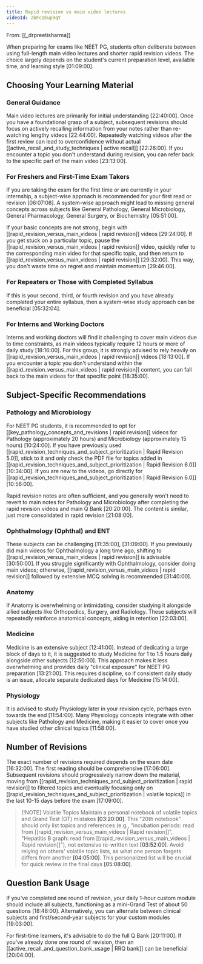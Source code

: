 ```yaml
---
title: Rapid revision vs main video lectures
videoId: zbFc1Eup9qY
---
```


From: [[_drpreetisharma]] <br/> 

When preparing for exams like NEET PG, students often deliberate between using full-length main video lectures and shorter rapid revision videos. The choice largely depends on the student's current preparation level, available time, and learning style <a class="yt-timestamp" data-t="01:09:00">[01:09:00]</a>.

## Choosing Your Learning Material

### General Guidance
Main video lectures are primarily for initial understanding <a class="yt-timestamp" data-t="22:40:00">[22:40:00]</a>. Once you have a foundational grasp of a subject, subsequent revisions should focus on actively recalling information from your notes rather than re-watching lengthy videos <a class="yt-timestamp" data-t="22:44:00">[22:44:00]</a>. Repeatedly watching videos after the first review can lead to overconfidence without actual [[active_recall_and_study_techniques | active recall]] <a class="yt-timestamp" data-t="22:26:00">[22:26:00]</a>. If you encounter a topic you don't understand during revision, you can refer back to the specific part of the main video <a class="yt-timestamp" data-t="23:13:00">[23:13:00]</a>.

### For Freshers and First-Time Exam Takers
If you are taking the exam for the first time or are currently in your internship, a subject-wise approach is recommended for your first read or revision <a class="yt-timestamp" data-t="06:07:08">[06:07:08]</a>. A system-wise approach might lead to missing general concepts across subjects like General Pathology, General Microbiology, General Pharmacology, General Surgery, or Biochemistry <a class="yt-timestamp" data-t="05:51:00">[05:51:00]</a>.

If your basic concepts are not strong, begin with [[rapid_revision_versus_main_videos | rapid revision]] videos <a class="yt-timestamp" data-t="29:24:00">[29:24:00]</a>. If you get stuck on a particular topic, pause the [[rapid_revision_versus_main_videos | rapid revision]] video, quickly refer to the corresponding main video for that specific topic, and then return to [[rapid_revision_versus_main_videos | rapid revision]] <a class="yt-timestamp" data-t="29:32:00">[29:32:00]</a>. This way, you don't waste time on regret and maintain momentum <a class="yt-timestamp" data-t="29:46:00">[29:46:00]</a>.

### For Repeaters or Those with Completed Syllabus
If this is your second, third, or fourth revision and you have already completed your entire syllabus, then a system-wise study approach can be beneficial <a class="yt-timestamp" data-t="05:32:04">[05:32:04]</a>.

### For Interns and Working Doctors
Interns and working doctors will find it challenging to cover main videos due to time constraints, as main videos typically require 12 hours or more of daily study <a class="yt-timestamp" data-t="18:16:00">[18:16:00]</a>. For this group, it is strongly advised to rely heavily on [[rapid_revision_versus_main_videos | rapid revision]] videos <a class="yt-timestamp" data-t="18:13:00">[18:13:00]</a>. If you encounter a topic you don't understand within the [[rapid_revision_versus_main_videos | rapid revision]] content, you can fall back to the main videos for that specific point <a class="yt-timestamp" data-t="18:35:00">[18:35:00]</a>.

## Subject-Specific Recommendations

### Pathology and Microbiology
For NEET PG students, it is recommended to opt for [[key_pathology_concepts_and_revisions | rapid revision]] videos for Pathology (approximately 20 hours) and Microbiology (approximately 15 hours) <a class="yt-timestamp" data-t="10:24:00">[10:24:00]</a>. If you have previously used [[rapid_revision_techniques_and_subject_prioritization | Rapid Revision 5.0]], stick to it and only check the PDF file for topics added in [[rapid_revision_techniques_and_subject_prioritization | Rapid Revision 6.0]] <a class="yt-timestamp" data-t="10:34:00">[10:34:00]</a>. If you are new to the videos, go directly for [[rapid_revision_techniques_and_subject_prioritization | Rapid Revision 6.0]] <a class="yt-timestamp" data-t="10:56:00">[10:56:00]</a>.

Rapid revision notes are often sufficient, and you generally won't need to revert to main notes for Pathology and Microbiology after completing the rapid revision videos and main Q Bank <a class="yt-timestamp" data-t="20:20:00">[20:20:00]</a>. The content is similar, just more consolidated in rapid revision <a class="yt-timestamp" data-t="21:08:00">[21:08:00]</a>.

### Ophthalmology (Ophthal) and ENT
These subjects can be challenging <a class="yt-timestamp" data-t="11:35:00">[11:35:00]</a>, <a class="yt-timestamp" data-t="31:09:00">[31:09:00]</a>. If you previously did main videos for Ophthalmology a long time ago, shifting to [[rapid_revision_versus_main_videos | rapid revision]] is advisable <a class="yt-timestamp" data-t="30:50:00">[30:50:00]</a>. If you struggle significantly with Ophthalmology, consider doing main videos; otherwise, [[rapid_revision_versus_main_videos | rapid revision]] followed by extensive MCQ solving is recommended <a class="yt-timestamp" data-t="31:40:00">[31:40:00]</a>.

### Anatomy
If Anatomy is overwhelming or intimidating, consider studying it alongside allied subjects like Orthopedics, Surgery, and Radiology. These subjects will repeatedly reinforce anatomical concepts, aiding in retention <a class="yt-timestamp" data-t="22:03:00">[22:03:00]</a>.

### Medicine
Medicine is an extensive subject <a class="yt-timestamp" data-t="12:41:00">[12:41:00]</a>. Instead of dedicating a large block of days to it, it is suggested to study Medicine for 1 to 1.5 hours daily alongside other subjects <a class="yt-timestamp" data-t="12:50:00">[12:50:00]</a>. This approach makes it less overwhelming and provides daily "clinical exposure" for NEET PG preparation <a class="yt-timestamp" data-t="13:21:00">[13:21:00]</a>. This requires discipline, so if consistent daily study is an issue, allocate separate dedicated days for Medicine <a class="yt-timestamp" data-t="15:14:00">[15:14:00]</a>.

### Physiology
It is advised to study Physiology later in your revision cycle, perhaps even towards the end <a class="yt-timestamp" data-t="11:54:00">[11:54:00]</a>. Many Physiology concepts integrate with other subjects like Pathology and Medicine, making it easier to cover once you have studied other clinical topics <a class="yt-timestamp" data-t="11:58:00">[11:58:00]</a>.

## Number of Revisions
The exact number of revisions required depends on the exam date <a class="yt-timestamp" data-t="16:32:00">[16:32:00]</a>. The first reading should be comprehensive <a class="yt-timestamp" data-t="17:06:00">[17:06:00]</a>. Subsequent revisions should progressively narrow down the material, moving from [[rapid_revision_techniques_and_subject_prioritization | rapid revision]] to filtered topics and eventually focusing only on [[rapid_revision_techniques_and_subject_prioritization | volatile topics]] in the last 10-15 days before the exam <a class="yt-timestamp" data-t="17:09:00">[17:09:00]</a>.

> [!NOTE] Volatile Topics
> Maintain a personal notebook of volatile topics and Grand Test (GT) mistakes <a class="yt-timestamp" data-t="03:20:00">[03:20:00]</a>. This "20th notebook" should only list topics and references (e.g., "incubation periods: read from [[rapid_revision_versus_main_videos | Rapid revision]]", "Hepatitis B graph: read from [[rapid_revision_versus_main_videos | Rapid revision]]"), not extensive re-written text <a class="yt-timestamp" data-t="03:52:00">[03:52:00]</a>. Avoid relying on others' volatile topic lists, as what one person forgets differs from another <a class="yt-timestamp" data-t="04:05:00">[04:05:00]</a>. This personalized list will be crucial for quick review in the final days <a class="yt-timestamp" data-t="05:08:00">[05:08:00]</a>.

## Question Bank Usage
If you've completed one round of revision, your daily 1-hour custom module should include all subjects, functioning as a mini-Grand Test of about 50 questions <a class="yt-timestamp" data-t="18:48:00">[18:48:00]</a>. Alternatively, you can alternate between clinical subjects and first/second-year subjects for your custom modules <a class="yt-timestamp" data-t="19:03:00">[19:03:00]</a>.

For first-time learners, it's advisable to do the full Q Bank <a class="yt-timestamp" data-t="20:11:00">[20:11:00]</a>. If you've already done one round of revision, then an [[active_recall_and_question_bank_usage | RRQ bank]] can be beneficial <a class="yt-timestamp" data-t="20:04:00">[20:04:00]</a>.